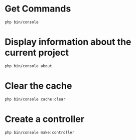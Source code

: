 # Get Commands
`php bin/console`

# Display information about the current project

`php bin/console about`

# Clear the cache
`php bin/console cache:clear`

# Create a controller
`php bin/console make:controller`